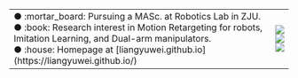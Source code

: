<html>
    <table style="margin-left: auto; margin-right: auto;" border="0" cellpadding="0" cellspacing="0">
        <tr>
            <td valign="top">
              &#9679; :mortar_board: Pursuing a MASc. at Robotics Lab in ZJU. <br />
              &#9679; :book: Research interest in Motion Retargeting for robots, Imitation Learning, and Dual-arm manipulators.  <br />
              &#9679; :house: Homepage at [liangyuwei.github.io](https://liangyuwei.github.io/) <br />
            </td>
            <td>
              <img src="https://liangyuwei-github-readme-stats.vercel.app/api?username=liangyuwei&show_icons=true&theme=default&count_private=true&include_all_commits=true&hide=stars"/><br />
              <img src="https://liangyuwei-github-readme-stats.vercel.app/api/wakatime?username=liangyuwei&custom_title=Weekly%20Programming%20Stats&count=6&v=2"/><br />
              <img src="https://liangyuwei-github-readme-stats.vercel.app/api/top-langs/?username=liangyuwei&layout=compact"/><br />
            </td>
        </tr>
    </table>
</html>

